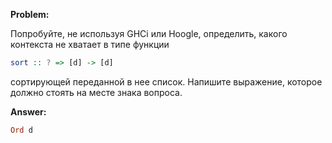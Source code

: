 **Problem:**

Попробуйте, не используя GHCi или Hoogle, определить, какого контекста не хватает в типе функции

```haskell
sort :: ? => [d] -> [d]
```
сортирующей переданной в нее список. Напишите выражение, которое должно стоять на месте знака вопроса.

**Answer:**
```haskell
Ord d
```
